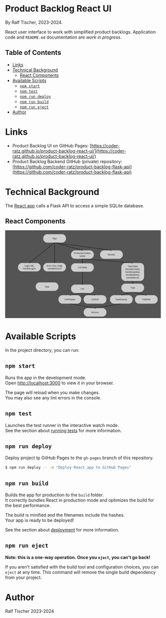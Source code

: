 # Product Backlog React UI

By Ralf Tischer, 2023-2024.

React user interface to work with simplified product backlogs.
Application code and `README.md` documentation are _work in progress_.

<!-- MD-TOC START LEVEL 2 -->

## Table of Contents

- [Links](#links)
- [Technical Background](#technical-background)
  - [React Components](#react-components)
- [Available Scripts](#available-scripts)
  - [`npm start`](#`npm-start`)
  - [`npm test`](#`npm-test`)
  - [`npm run deploy`](#`npm-run-deploy`)
  - [`npm run build`](#`npm-run-build`)
  - [`npm run eject`](#`npm-run-eject`)
- [Author](#author)

<!-- MD-TOC END -->

# Links

* Product Backlog UI on GitHub Pages: [https://coder-ratz.github.io/product-backlog-react-ui/](https://coder-ratz.github.io/product-backlog-react-ui/)
* Product Backlog Backend GitHub (private) repository: [https://github.com/coder-ratz/product-backlog-flask-api](https://github.com/coder-ratz/product-backlog-flask-api)

# Technical Background

The [React app](https://coder-ratz.github.io/product-backlog-react-ui/) calls a Flask API to access a simple SQLite database.

## React Components

![Charts of Components](./docu/ProductBacklogComponents.png)


# Available Scripts

In the project directory, you can run:

## `npm start`

Runs the app in the development mode.\
Open [http://localhost:3000](http://localhost:3000) to view it in your browser.

The page will reload when you make changes.\
You may also see any lint errors in the console.

## `npm test`

Launches the test runner in the interactive watch mode.\
See the section about [running tests](https://facebook.github.io/create-react-app/docs/running-tests) for more information.

## `npm run deploy`

Deploy project tp GitHub Pages to the `gh-pages` branch of this repository.


 ```bash
 $ npm run deploy -- -m "Deploy React app to GitHub Pages"
 ```

## `npm run build`

Builds the app for production to the `build` folder.\
It correctly bundles React in production mode and optimizes the build for the best performance.

The build is minified and the filenames include the hashes.\
Your app is ready to be deployed!

See the section about [deployment](https://facebook.github.io/create-react-app/docs/deployment) for more information.

## `npm run eject`

**Note: this is a one-way operation. Once you `eject`, you can't go back!**

If you aren't satisfied with the build tool and configuration choices, you can `eject` at any time. This command will remove the single build dependency from your project.

# Author
Ralf Tischer
2023-2024
